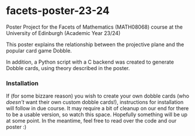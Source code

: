 # facets-poster-23-24
Poster Project for the Facets of Mathematics (MATH08068) course at the University of Edinburgh (Academic Year 23/24)

This poster explains the relationship between the projective plane and the popular card game Dobble. 

In addition, a Python script with a C backend was created to generate Dobble cards, using theory described in the poster.

### Installation

If (for some bizzare reason) you wish to create your own dobble cards (who *doesn't* want their own custom dobble cards!), instructions for installation will follow in due course. It may require a bit of cleanup on our end for there to be a usable version, so watch this space. Hopefully something will be up at some point. In the meantime, feel free to read over the code and our poster :)

